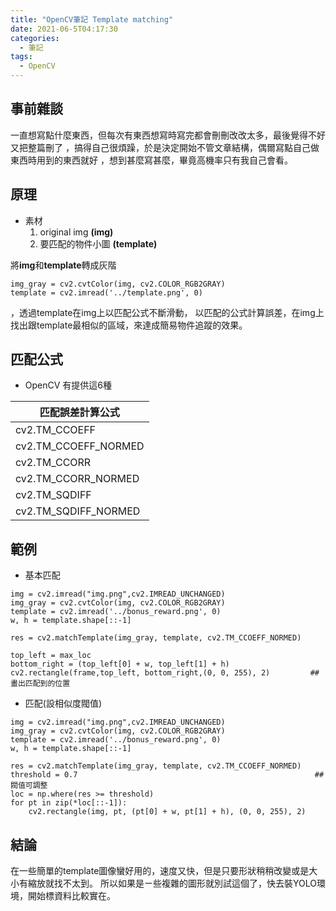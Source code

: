 ```yaml
---
title: "OpenCV筆記 Template matching"
date: 2021-06-5T04:17:30
categories:
  - 筆記
tags:
  - OpenCV
---
```


 
## 事前雜談 
一直想寫點什麼東西，但每次有東西想寫時寫完都會刪刪改改太多，最後覺得不好又把整篇刪了
，搞得自己很煩躁，於是決定開始不管文章結構，偶爾寫點自己做東西時用到的東西就好
，想到甚麼寫甚麼，畢竟高機率只有我自己會看。


## 原理

- 素材
    1. original img   **(img)**
    2. 要匹配的物件小圖  **(template)**

將**img**和**template**轉成灰階
```
img_gray = cv2.cvtColor(img, cv2.COLOR_RGB2GRAY)
template = cv2.imread('../template.png', 0)
```

，透過template在img上以匹配公式不斷滑動，
以匹配的公式計算誤差，在img上找出跟template最相似的區域，來達成簡易物件追蹤的效果。



## 匹配公式

- OpenCV 有提供這6種


| 匹配誤差計算公式 | 
|--------- |
| cv2.TM_CCOEFF   | 
|cv2.TM_CCOEFF_NORMED   | 
| cv2.TM_CCORR
|cv2.TM_CCORR_NORMED     | 
| cv2.TM_SQDIFF   | 
| cv2.TM_SQDIFF_NORMED    | 



## 範例

- 基本匹配

```
img = cv2.imread("img.png",cv2.IMREAD_UNCHANGED)
img_gray = cv2.cvtColor(img, cv2.COLOR_RGB2GRAY)
template = cv2.imread('../bonus_reward.png', 0)
w, h = template.shape[::-1]

res = cv2.matchTemplate(img_gray, template, cv2.TM_CCOEFF_NORMED)

top_left = max_loc
bottom_right = (top_left[0] + w, top_left[1] + h)
cv2.rectangle(frame,top_left, bottom_right,(0, 0, 255), 2)         ## 畫出匹配到的位置

```

- 匹配(設相似度閥值)

```
img = cv2.imread("img.png",cv2.IMREAD_UNCHANGED)
img_gray = cv2.cvtColor(img, cv2.COLOR_RGB2GRAY)
template = cv2.imread('../bonus_reward.png', 0)
w, h = template.shape[::-1]

res = cv2.matchTemplate(img_gray, template, cv2.TM_CCOEFF_NORMED)
threshold = 0.7                                                     ##閥值可調整
loc = np.where(res >= threshold)
for pt in zip(*loc[::-1]):
    cv2.rectangle(img, pt, (pt[0] + w, pt[1] + h), (0, 0, 255), 2)
```

## 結論

在一些簡單的template圖像蠻好用的，速度又快，但是只要形狀稍稍改變或是大小有縮放就找不太到。
所以如果是ㄧ些複雜的圖形就別試這個了，快去裝YOLO環境，開始標資料比較實在。



